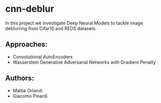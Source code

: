 # cnn-deblur
In this project we investigate Deep Neural Models to tackle image deblurring from Cifar10 and REDS datasets.

## Approaches:
- Convolutional AutoEncoders
- Wasserstein Generative Adversarial Networks with Gradient Penalty

## Authors:
- Mattia Orlandi
- Giacomo Pinardi
